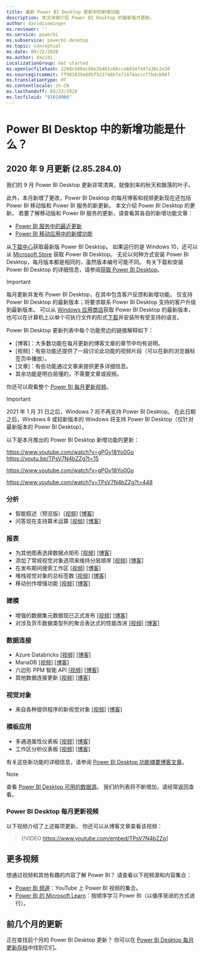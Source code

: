 ```yaml
---
title: 最新 Power BI Desktop 更新中的新增功能
description: 本文详细介绍 Power BI Desktop 的最新每月更新。
author: davidiseminger
ms.reviewer: ''
ms.service: powerbi
ms.subservice: powerbi-desktop
ms.topic: conceptual
ms.date: 09/22/2020
ms.author: davidi
LocalizationGroup: Get started
ms.openlocfilehash: 2268cb86ec60e2b461c66cca6034fd47a30c2e38
ms.sourcegitcommit: ff981839e805f523748b7e71474acccf7bdcb04f
ms.translationtype: HT
ms.contentlocale: zh-CN
ms.lasthandoff: 09/22/2020
ms.locfileid: "91019966"
---
```

# <a name="whats-new-in-power-bi-desktop"></a>Power BI Desktop 中的新增功能是什么？

## <a name="september-2020-update-2852840"></a>2020 年 9 月更新 (2.85.284.0)

我们的 9 月 Power BI Desktop 更新非常清爽，就像到来的秋天和飘落的叶子。 

此外，本月新增了更改，Power BI Desktop 的每月博客和视频更新现在还包括 Power BI 移动版和 Power BI 服务的新更新。 本文介绍 Power BI Desktop 的更新。 若要了解移动版和 Power BI 服务的更新，请查看其各自的新增功能文章：

* [Power BI 服务中的最近更新](service-whats-new.md)
* [Power BI 移动应用中的新增功能](../consumer/mobile/mobile-whats-new-in-the-mobile-apps.md)

从[下载中心](https://www.microsoft.com/download/details.aspx?id=58494)获取最新版 Power BI Desktop。 如果运行的是 Windows 10，还可以从 [Microsoft Store](https://aka.ms/pbidesktopstore) 获取 Power BI Desktop。 无论以何种方式安装 Power BI Desktop，每月版本都是相同的，虽然版本编号可能不同。 有关下载和安装 Power BI Desktop 的详细信息，请参阅[获取 Power BI Desktop](desktop-get-the-desktop.md)。 

> [!IMPORTANT]
> 每月更新并发布 Power BI Desktop，在其中包含客户反馈和新增功能。 仅支持 Power BI Desktop 的最新版本；将要求联系 Power BI Desktop 支持的客户升级到最新版本。 可以从 [Windows 应用商店](https://aka.ms/pbidesktopstore)获取 Power BI Desktop 的最新版本，也可以在计算机上以单个可执行文件的形式[下载](https://www.microsoft.com/download/details.aspx?id=58494)并安装所有受支持的语言。

Power BI Desktop 更新列表中每个功能旁边的链接解释如下：

* \[博客\]：大多数功能在每月更新的博客文章的章节中均有说明。
* \[视频\]：有些功能还提供了一段讨论此功能的视频片段（可以在新的浏览器标签页中播放）。
* \[文章\]：有些功能通过文章来提供更多详细信息。
* 其余功能是明白易懂的，不需要文章或视频。

你还可以观看整个 [Power BI 每月更新视频](#power-bi-desktop-monthly-update-video)。

> [!IMPORTANT]
> 2021 年 1 月 31 日之后，Windows 7 将不再支持 Power BI Desktop。 在此日期之后，Windows 8 或较新版本的 Windows 将支持 Power BI Desktop（仅针对最新版本的 Power BI Desktop）。 

以下是本月推出的 Power BI Desktop 新增功能的更新：

https://www.youtube.com/watch?v=gPGy18Yo0Go https://youtu.be/TPsV7N4bZZg?t=15


https://www.youtube.com/watch?v=gPGy18Yo0Go

https://www.youtube.com/watch?v=TPsV7N4bZZg?t=448

### <a name="analytics"></a>分析
* 智能叙述（预览版）[[视频]](https://www.youtube.com/watch?v=gPGy18Yo0Go?t=51)  [[博客]](https://powerbi.microsoft.com/blog/power-bi-september-2020-feature-summary/#_Smart_narratives_(preview)) 
* 问答现在支持算术运算 [[视频]](https://www.youtube.com/watch?v=gPGy18Yo0Go?t=333)   [[博客]](https://powerbi.microsoft.com/blog/power-bi-september-2020-feature-summary/#QA_arithmetic) 


### <a name="reporting"></a>报表
* 为其他图表选择数据点矩形 [[视频]](https://www.youtube.com/watch?v=gPGy18Yo0Go?t=370)  [[博客]](https://powerbi.microsoft.com/blog/power-bi-september-2020-feature-summary/#Data_point_rectangle_select) 
* 添加了常规视觉对象选项来维持分层顺序 [[视频]](https://www.youtube.com/watch?v=gPGy18Yo0Go?t=405)  [[博客]](https://powerbi.microsoft.com/blog/power-bi-september-2020-feature-summary/#Maintain_layer_order) 
* 在发布期间搜索工作区 [[视频]](https://www.youtube.com/watch?v=gPGy18Yo0Go?t=615)  [[博客]](https://powerbi.microsoft.com/blog/power-bi-september-2020-feature-summary/#Search_workspace) 
* 堆栈视觉对象的总标签数 [[视频]](https://www.youtube.com/watch?v=gPGy18Yo0Go?t=630)  [[博客]](https://powerbi.microsoft.com/blog/power-bi-september-2020-feature-summary/#Total_labels_stacked) 
* 移动创作增强功能 [[视频]](https://www.youtube.com/watch?v=gPGy18Yo0Go?t=786)  [[博客]](https://powerbi.microsoft.com/blog/power-bi-september-2020-feature-summary/#Mobile_authoring_enhancements) 


### <a name="modeling"></a>建模
* 增强的数据集元数据现已正式发布 [[视频]](https://www.youtube.com/watch?v=gPGy18Yo0Go?t=1200)  [[博客]](https://powerbi.microsoft.com/blog/power-bi-september-2020-feature-summary/#Enhanced_Dataset_Metadata)
* 对涉及货币数据类型列的聚合表达式的性能改进 [[视频]](https://www.youtube.com/watch?v=gPGy18Yo0Go?t=1220)  [[博客]](https://powerbi.microsoft.com/blog/power-bi-september-2020-feature-summary/#Performance_improvements_to_agg)


### <a name="data-connectivity"></a>数据连接
* Azure Databricks [[视频]](https://www.youtube.com/watch?v=gPGy18Yo0Go?t=1342)  [[博客]](https://powerbi.microsoft.com/blog/power-bi-september-2020-feature-summary/#Azure_Databricks)
* MariaDB [[视频]](https://www.youtube.com/watch?v=gPGy18Yo0Go?t=1365)  [[博客]](https://powerbi.microsoft.com/blog/power-bi-september-2020-feature-summary/#MariaDB)
* 六边形 PPM 智能 API [[视频]](https://www.youtube.com/watch?v=gPGy18Yo0Go?t=1386)  [[博客]](https://powerbi.microsoft.com/blog/power-bi-september-2020-feature-summary/#Hexagon_PPM_Smart)
* 其他数据连接更新 [[视频]](https://www.youtube.com/watch?v=gPGy18Yo0Go?t=1411)  [[博客]](https://powerbi.microsoft.com/blog/power-bi-september-2020-feature-summary/#Other_data_connectivity)


### <a name="visuals"></a>视觉对象
* 来自各种提供程序的新视觉对象 [[视频]](https://www.youtube.com/watch?v=gPGy18Yo0Go?t=1228)  [[博客]](https://powerbi.microsoft.com/blog/power-bi-september-2020-feature-summary/#Visualizations)


### <a name="template-apps"></a>模板应用
* 多通道属性仪表板 [[视频]](https://www.youtube.com/watch?v=gPGy18Yo0Go?t=1290)   [[博客]](https://powerbi.microsoft.com/blog/power-bi-september-2020-feature-summary/#Multichannel_Attribution_Dashboard) 
* 工作区分析仪表板 [[视频]](https://www.youtube.com/watch?v=gPGy18Yo0Go?t=1290)   [[博客]](https://powerbi.microsoft.com/blog/power-bi-september-2020-feature-summary/#Workspace_Analytics_Dashboard) 


有关这些新功能的详细信息，请参阅 [Power BI Desktop 功能摘要博客文章](https://powerbi.microsoft.com/blog/power-bi-september-2020-feature-summary/)。


> [!NOTE]
> 查看 [Power BI Desktop 可用的数据源](../connect-data/desktop-data-sources.md)。 我们的列表将不断增加，请经常返回查看。


### <a name="power-bi-desktop-monthly-update-video"></a>Power BI Desktop 每月更新视频
以下视频介绍了上述每项更新。 你还可以从博客文章查看该视频：

> [!VIDEO https://www.youtube.com/embed/TPsV7N4bZZg]

## <a name="more-videos"></a>更多视频

想通过视频和其他有趣的内容了解 Power BI？ 请查看以下视频源和内容集合：

-   [Power BI 频道](https://www.youtube.com/user/mspowerbi)：YouTube 上 Power BI 视频的集合。
-   [Power BI 的 Microsoft Learn](/learn/powerplatform/power-bi?WT.mc_id=powerbi_landingpage-docs-link)：按顺序学习 Power BI（以循序渐进的方式进行）。

## <a name="updates-for-previous-months"></a>前几个月的更新

正在查找前个月的 Power BI Desktop 更新？ 你可以在 [Power BI Desktop 每月更新存档](desktop-latest-update-archive.md)中找到它们。